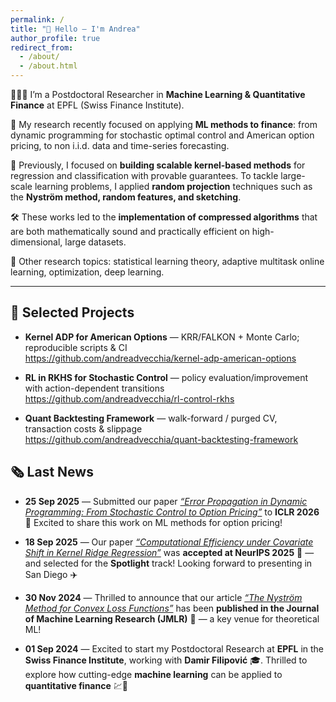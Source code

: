 ```yaml
---
permalink: /
title: "👋 Hello — I'm Andrea"
author_profile: true
redirect_from:
  - /about/
  - /about.html
---
```


🧑🏻‍💻 I’m a Postdoctoral Researcher in **Machine Learning & Quantitative Finance** at EPFL (Swiss Finance Institute).

🔬 My research recently focused on applying **ML methods to finance**: from dynamic programming for stochastic optimal control and American option pricing, to non i.i.d. data and time-series forecasting.

🌱 Previously, I focused on **building scalable kernel-based methods** for regression and classification with provable guarantees. To tackle large-scale learning problems, I applied **random projection** techniques such as the **Nyström method, random features, and sketching**. 

🛠 These works led to the **implementation of compressed algorithms** that are both mathematically sound and practically efficient on high-dimensional, large datasets.

🧪 Other research topics: statistical learning theory, adaptive multitask online learning, optimization, deep learning.  

---

## 🧩 Selected Projects
- **Kernel ADP for American Options** — KRR/FALKON + Monte Carlo; reproducible scripts & CI  
  <https://github.com/andreadvecchia/kernel-adp-american-options>  

- **RL in RKHS for Stochastic Control** — policy evaluation/improvement with action-dependent transitions  
  <https://github.com/andreadvecchia/rl-control-rkhs>  

- **Quant Backtesting Framework** — walk-forward / purged CV, transaction costs & slippage  
  <https://github.com/andreadvecchia/quant-backtesting-framework>


## 🗞️ Last News

- **25 Sep 2025** — Submitted our paper [*“Error Propagation in Dynamic Programming: From Stochastic Control to Option Pricing”*](https://arxiv.org/abs/2509.20239) to **ICLR 2026** 🤞 Excited to share this work on ML methods for option pricing!  

- **18 Sep 2025** — Our paper [*“Computational Efficiency under Covariate Shift in Kernel Ridge Regression”*](https://scholar.google.it/citations?view_op=view_citation&hl=en&user=aaeUheEAAAAJ&citation_for_view=aaeUheEAAAAJ:IjCSPb-OGe4C) was **accepted at NeurIPS 2025** 🎉 — and selected for the **Spotlight** track! Looking forward to presenting in San Diego ✈️

- **30 Nov 2024** — Thrilled to announce that our article [*“The Nyström Method for Convex Loss Functions”*](https://scholar.google.it/citations?view_op=view_citation&hl=en&user=aaeUheEAAAAJ&citation_for_view=aaeUheEAAAAJ:UeHWp8X0CEIC) has been **published in the Journal of Machine Learning Research (JMLR)** 🎉 — a key venue for theoretical ML!

- **01 Sep 2024** — Excited to start my Postdoctoral Research at **EPFL** in the **Swiss Finance Institute**, working with **Damir Filipović** 🎓. Thrilled to explore how cutting-edge **machine learning** can be applied to **quantitative finance** 💹🤖  
 

